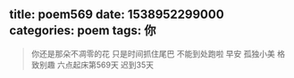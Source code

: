 title: poem569
date: 1538952299000
categories: poem
tags: 你
---
> 你还是那朵不凋零的花
只是时间抓住尾巴
不能到处跑啦
早安
孤独小美
格致别趣
六点起床第569天 迟到35天